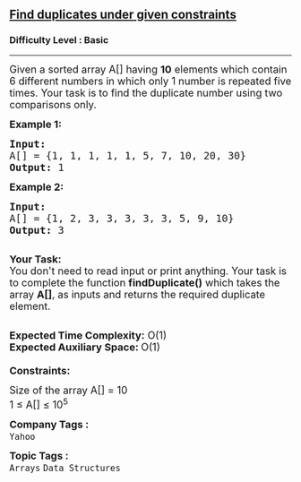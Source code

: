 <h2><a href="https://www.geeksforgeeks.org/problems/find-duplicates-under-given-constraints0856/1?page=9&difficulty=Basic&sortBy=submissions">Find duplicates under given constraints</a></h2><h3>Difficulty Level : Basic</h3><hr><div class="problems_problem_content__Xm_eO"><p><span style="font-size:18px">Given a&nbsp;sorted array A[] having <strong>10</strong> elements which contain 6 different numbers in which only 1 number is repeated five times. Your task is to find the duplicate number&nbsp;using two comparisons only.</span></p>

<p><span style="font-size:18px"><strong>Example 1:</strong></span></p>

<pre><span style="font-size:18px"><strong>Input:</strong> 
A[] = {1, 1, 1, 1, 1, 5, 7, 10, 20, 30}
<strong>Output: </strong>1
</span></pre>

<p><span style="font-size:18px"><strong>Example 2:</strong></span></p>

<pre><span style="font-size:18px"><strong>Input: </strong>
A[] = {1, 2, 3, 3, 3, 3, 3, 5, 9, 10}
<strong>Output:</strong> 3</span></pre>

<p><br>
<span style="font-size:18px"><strong>Your Task:&nbsp;&nbsp;</strong><br>
You don't need to read input or print anything. Your task is to complete the function&nbsp;<strong>findDuplicate()</strong>&nbsp;which takes the array <strong>A[]</strong>, as inputs and returns the required duplicate element.</span></p>

<p><br>
<span style="font-size:18px"><strong>Expected Time Complexity:</strong> O(1)<br>
<strong>Expected Auxiliary Space: </strong>O(1)<br>
<br>
<strong>Constraints:</strong></span></p>

<p><span style="font-size:18px">Size of the array A[] =&nbsp;10<br>
1 ≤ A[] ≤ 10<sup>5</sup></span></p>
</div><p><span style=font-size:18px><strong>Company Tags : </strong><br><code>Yahoo</code>&nbsp;<br><p><span style=font-size:18px><strong>Topic Tags : </strong><br><code>Arrays</code>&nbsp;<code>Data Structures</code>&nbsp;